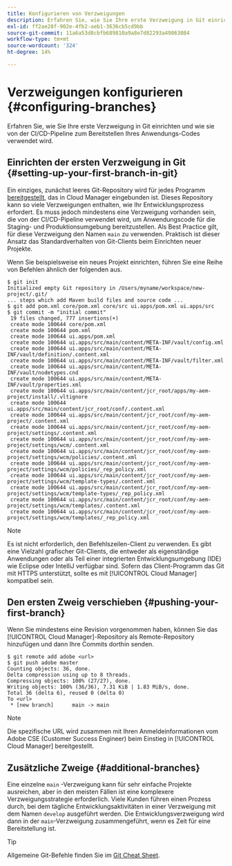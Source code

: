 ```yaml
---
title: Konfigurieren von Verzweigungen
description: Erfahren Sie, wie Sie Ihre erste Verzweigung in Git einrichten und wie sie von der CI/CD-Pipeline zum Bereitstellen Ihres Anwendungs-Codes verwendet wird.
exl-id: ff2ae28f-902e-4fb2-aeb1-3636cb5cd9bb
source-git-commit: 11a6a53d8cbfb689810a9a8e7d82293a49863084
workflow-type: tm+mt
source-wordcount: '324'
ht-degree: 14%

---
```



# Verzweigungen konfigurieren {#configuring-branches}

Erfahren Sie, wie Sie Ihre erste Verzweigung in Git einrichten und wie sie von der CI/CD-Pipeline zum Bereitstellen Ihres Anwendungs-Codes verwendet wird.

## Einrichten der ersten Verzweigung in Git {#setting-up-your-first-branch-in-git}

Ein einziges, zunächst leeres Git-Repository wird für jedes Programm [bereitgestellt](/help/requirements/environment-provisioning.md), das in Cloud Manager eingebunden ist. Dieses Repository kann so viele Verzweigungen enthalten, wie Ihr Entwicklungsprozess erfordert. Es muss jedoch mindestens eine Verzweigung vorhanden sein, die von der CI/CD-Pipeline verwendet wird, um Anwendungscode für die Staging- und Produktionsumgebung bereitzustellen. Als Best Practice gilt, für diese Verzweigung den Namen `main` zu verwenden. Praktisch ist dieser Ansatz das Standardverhalten von Git-Clients beim Einrichten neuer Projekte.

Wenn Sie beispielsweise ein neues Projekt einrichten, führen Sie eine Reihe von Befehlen ähnlich der folgenden aus.

```shell
$ git init
Initialized empty Git repository in /Users/myname/workspace/new-project/.git/
... steps which add Maven build files and source code ...
$ git add pom.xml core/pom.xml core/src ui.apps/pom.xml ui.apps/src
$ git commit -m "initial commit"
 19 files changed, 777 insertions(+)
 create mode 100644 core/pom.xml
 create mode 100644 pom.xml
 create mode 100644 ui.apps/pom.xml
 create mode 100644 ui.apps/src/main/content/META-INF/vault/config.xml
 create mode 100644 ui.apps/src/main/content/META-INF/vault/definition/.content.xml
 create mode 100644 ui.apps/src/main/content/META-INF/vault/filter.xml
 create mode 100644 ui.apps/src/main/content/META-INF/vault/nodetypes.cnd
 create mode 100644 ui.apps/src/main/content/META-INF/vault/properties.xml
 create mode 100644 ui.apps/src/main/content/jcr_root/apps/my-aem-project/install/.vltignore
 create mode 100644 ui.apps/src/main/content/jcr_root/conf/.content.xml
 create mode 100644 ui.apps/src/main/content/jcr_root/conf/my-aem-project/.content.xml
 create mode 100644 ui.apps/src/main/content/jcr_root/conf/my-aem-project/settings/.content.xml
 create mode 100644 ui.apps/src/main/content/jcr_root/conf/my-aem-project/settings/wcm/.content.xml
 create mode 100644 ui.apps/src/main/content/jcr_root/conf/my-aem-project/settings/wcm/policies/.content.xml
 create mode 100644 ui.apps/src/main/content/jcr_root/conf/my-aem-project/settings/wcm/policies/_rep_policy.xml
 create mode 100644 ui.apps/src/main/content/jcr_root/conf/my-aem-project/settings/wcm/template-types/.content.xml
 create mode 100644 ui.apps/src/main/content/jcr_root/conf/my-aem-project/settings/wcm/template-types/_rep_policy.xml
 create mode 100644 ui.apps/src/main/content/jcr_root/conf/my-aem-project/settings/wcm/templates/.content.xml
 create mode 100644 ui.apps/src/main/content/jcr_root/conf/my-aem-project/settings/wcm/templates/_rep_policy.xml
```

>[!NOTE]
>
>Es ist nicht erforderlich, den Befehlszeilen-Client zu verwenden. Es gibt eine Vielzahl grafischer Git-Clients, die entweder als eigenständige Anwendungen oder als Teil einer integrierten Entwicklungsumgebung (IDE) wie Eclipse oder IntelliJ verfügbar sind. Sofern das Client-Programm das Git mit HTTPS unterstützt, sollte es mit [!UICONTROL Cloud Manager] kompatibel sein.

## Den ersten Zweig verschieben {#pushing-your-first-branch}

Wenn Sie mindestens eine Revision vorgenommen haben, können Sie das [!UICONTROL Cloud Manager]-Repository als Remote-Repository hinzufügen und dann Ihre Commits dorthin senden.

```shell
$ git remote add adobe <url>
$ git push adobe master
Counting objects: 36, done.
Delta compression using up to 8 threads.
Compressing objects: 100% (27/27), done.
Writing objects: 100% (36/36), 7.31 KiB | 1.83 MiB/s, done.
Total 36 (delta 6), reused 0 (delta 0)
To <url>
 * [new branch]      main -> main
```

>[!NOTE]
>
>Die spezifische URL wird zusammen mit Ihren Anmeldeinformationen vom Adobe CSE (Customer Success Engineer) beim Einstieg in [!UICONTROL Cloud Manager] bereitgestellt.

## Zusätzliche Zweige {#additional-branches}

Eine einzelne `main` -Verzweigung kann für sehr einfache Projekte ausreichen, aber in den meisten Fällen ist eine komplexere Verzweigungsstrategie erforderlich. Viele Kunden führen einen Prozess durch, bei dem tägliche Entwicklungsaktivitäten in einer Verzweigung mit dem Namen `develop` ausgeführt werden. Die Entwicklungsverzweigung wird dann in der `main`-Verzweigung zusammengeführt, wenn es Zeit für eine Bereitstellung ist.

>[!TIP]
>
>Allgemeine Git-Befehle finden Sie im [Git Cheat Sheet](https://training.github.com/downloads/github-git-cheat-sheet).
